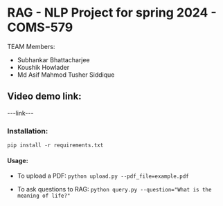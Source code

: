 # RAG - NLP Project for spring 2024 - COMS-579
TEAM Members: 

- Subhankar Bhattacharjee
- Koushik Howlader
- Md Asif Mahmod Tusher Siddique


## Video demo link:

---link---

### Installation:

`pip install -r requirements.txt`


#### Usage:

- To upload a PDF: `python upload.py --pdf_file=example.pdf`

- To ask questions to RAG: `python query.py --question="What is the meaning of life?"`



